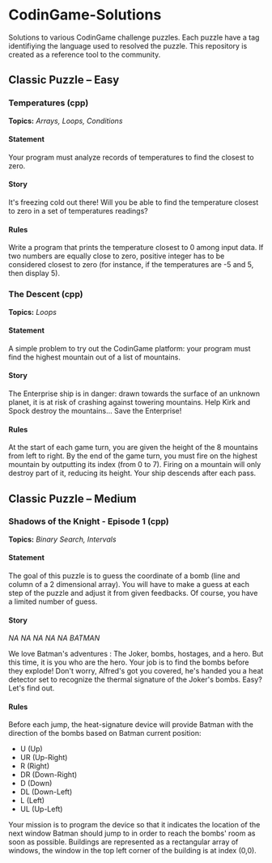 # CodinGame-Solutions
Solutions to various CodinGame challenge puzzles. Each puzzle have a tag identifiying the language used to resolved the puzzle. This repository is created as a reference tool to the community.

## Classic Puzzle – Easy

### Temperatures (cpp)

**Topics:** *Arrays, Loops, Conditions*

#### Statement

Your program must analyze records of temperatures to find the closest to zero.

#### Story

It's freezing cold out there! Will you be able to find the temperature closest to zero in a set of temperatures readings?

#### Rules

Write a program that prints the temperature closest to 0 among input data. If two numbers are equally close to zero, positive integer has to be considered closest to zero (for instance, if the temperatures are -5 and 5, then display 5).

### The Descent (cpp)

**Topics:** *Loops*

#### Statement

A simple problem to try out the CodinGame platform: your program must find the highest mountain out of a list of mountains.

#### Story

The Enterprise ship is in danger: drawn towards the surface of an unknown planet, it is at risk of crashing against towering mountains. Help Kirk and Spock destroy the mountains... Save the Enterprise!

#### Rules

At the start of each game turn, you are given the height of the 8 mountains from left to right. By the end of the game turn, you must fire on the highest mountain by outputting its index (from 0 to 7). Firing on a mountain will only destroy part of it, reducing its height. Your ship descends after each pass.

## Classic Puzzle – Medium

### Shadows of the Knight - Episode 1 (cpp)

**Topics:** *Binary Search, Intervals*

#### Statement

The goal of this puzzle is to guess the coordinate of a bomb (line and column of a 2 dimensional array). You will have to make a guess at each step of the puzzle and adjust it from given feedbacks. Of course, you have a limited number of guess.

#### Story

*NA NA NA NA NA BATMAN*

We love Batman's adventures : The Joker, bombs, hostages, and a hero. But this time, it is you who are the hero. Your job is to find the bombs before they explode! Don't worry, Alfred's got you covered, he's handed you a heat detector set to recognize the thermal signature of the Joker's bombs. Easy? Let's find out.

#### Rules

Before each jump, the heat-signature device will provide Batman with the direction of the bombs based on Batman current position:

* U (Up)
* UR (Up-Right)
* R (Right)
* DR (Down-Right)
* D (Down)
* DL (Down-Left)
* L (Left)
* UL (Up-Left)

Your mission is to program the device so that it indicates the location of the next window Batman should jump to in order to reach the bombs' room as soon as possible. Buildings are represented as a rectangular array of windows, the window in the top left corner of the building is at index (0,0).
